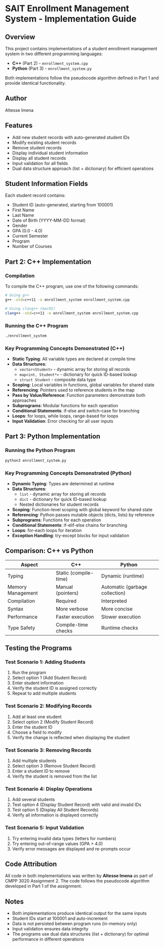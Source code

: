 # SAIT Enrollment Management System - Implementation Guide

## Overview
This project contains implementations of a student enrollment management system in two different programming languages:
- **C++** (Part 2) - `enrollment_system.cpp`
- **Python** (Part 3) - `enrollment_system.py`

Both implementations follow the pseudocode algorithm defined in Part 1 and provide identical functionality.

## Author
Altesse Imena

## Features
- Add new student records with auto-generated student IDs
- Modify existing student records
- Remove student records
- Display individual student information
- Display all student records
- Input validation for all fields
- Dual data structure approach (list + dictionary) for efficient operations

## Student Information Fields
Each student record contains:
- Student ID (auto-generated, starting from 100001)
- First Name
- Last Name
- Date of Birth (YYYY-MM-DD format)
- Gender
- GPA (0.0 - 4.0)
- Current Semester
- Program
- Number of Courses

## Part 2: C++ Implementation

### Compilation
To compile the C++ program, use one of the following commands:

```bash
# Using g++
g++ -std=c++11 -o enrollment_system enrollment_system.cpp

# Using clang++ (macOS)
clang++ -std=c++11 -o enrollment_system enrollment_system.cpp
```

### Running the C++ Program
```bash
./enrollment_system
```

### Key Programming Concepts Demonstrated (C++)
- **Static Typing**: All variable types are declared at compile time
- **Data Structures**: 
  - `vector<Student>` - dynamic array for storing all records
  - `map<int, Student*>` - dictionary for quick ID-based lookup
  - `struct Student` - composite data type
- **Scoping**: Local variables in functions, global variables for shared state
- **Referencing**: Pointers used to reference students in the map
- **Pass by Value/Reference**: Function parameters demonstrate both approaches
- **Subprograms**: Modular functions for each operation
- **Conditional Statements**: if-else and switch-case for branching
- **Loops**: for loops, while loops, range-based for loops
- **Input Validation**: Error checking for all user inputs

## Part 3: Python Implementation

### Running the Python Program
```bash
python3 enrollment_system.py
```

### Key Programming Concepts Demonstrated (Python)
- **Dynamic Typing**: Types are determined at runtime
- **Data Structures**:
  - `list` - dynamic array for storing all records
  - `dict` - dictionary for quick ID-based lookup
  - Nested dictionaries for student records
- **Scoping**: Function-level scoping with global keyword for shared state
- **Referencing**: Python passes mutable objects (dicts, lists) by reference
- **Subprograms**: Functions for each operation
- **Conditional Statements**: if-elif-else chains for branching
- **Loops**: for-each loops for iteration
- **Exception Handling**: try-except blocks for input validation

## Comparison: C++ vs Python

| Aspect | C++ | Python |
|--------|-----|--------|
| Typing | Static (compile-time) | Dynamic (runtime) |
| Memory Management | Manual (pointers) | Automatic (garbage collection) |
| Compilation | Required | Interpreted |
| Syntax | More verbose | More concise |
| Performance | Faster execution | Slower execution |
| Type Safety | Compile-time checks | Runtime checks |

## Testing the Programs

### Test Scenario 1: Adding Students
1. Run the program
2. Select option 1 (Add Student Record)
3. Enter student information
4. Verify the student ID is assigned correctly
5. Repeat to add multiple students

### Test Scenario 2: Modifying Records
1. Add at least one student
2. Select option 2 (Modify Student Record)
3. Enter the student ID
4. Choose a field to modify
5. Verify the change is reflected when displaying the student

### Test Scenario 3: Removing Records
1. Add multiple students
2. Select option 3 (Remove Student Record)
3. Enter a student ID to remove
4. Verify the student is removed from the list

### Test Scenario 4: Display Operations
1. Add several students
2. Test option 4 (Display Student Record) with valid and invalid IDs
3. Test option 5 (Display All Student Records)
4. Verify all information is displayed correctly

### Test Scenario 5: Input Validation
1. Try entering invalid data types (letters for numbers)
2. Try entering out-of-range values (GPA > 4.0)
3. Verify error messages are displayed and re-prompts occur

## Code Attribution
All code in both implementations was written by **Altesse Imena** as part of CMPP 3020 Assignment 2.
The code follows the pseudocode algorithm developed in Part 1 of the assignment.

## Notes
- Both implementations produce identical output for the same inputs
- Student IDs start at 100001 and auto-increment
- Data is not persisted between program runs (in-memory only)
- Input validation ensures data integrity
- The programs use dual data structures (list + dictionary) for optimal performance in different operations
